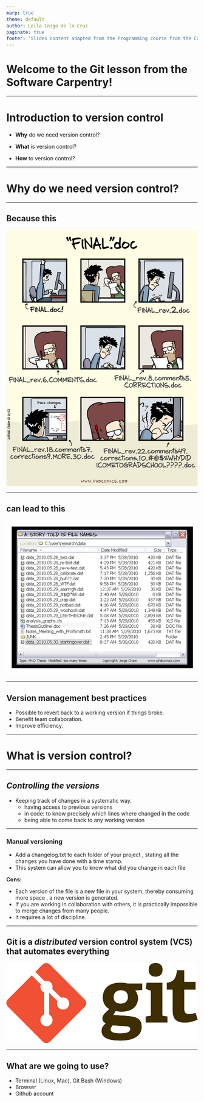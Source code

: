 ```yaml
---
marp: true
theme: default
author: Leila Inigo de la Cruz
paginate: true
footer: 'Slides content adapted from the Programming course from the Casimir School'
---
```




# Welcome to the Git lesson from the Software Carpentry! 



---

# Introduction to version control 

- **Why** do we need version control?

- **What** is version control?

- **How** to version control? 

--- 

# **Why** do we need version control?

---

## Because this 
![height:15cm width:12cm](img/phd_final_doc.png) 

---

## can lead to this

![](img/phd_story_told_infilenames.gif)

--- 

## Version management best practices   

- Possible to revert back to a working version if things broke.
- Benefit team collaboration.
- Improve efficiency.

---

# **What** is version control?
---

## *Controlling the versions*
- Keeping track of changes in a systematic way.
    - having access to previous versions 
    - in code: to know precisely which lines where changed in the code 
    - being able to come back to any working version


---

### Manual versioning

- Add a changelog.txt to each folder of your project , stating all the changes you have done with a time stamp.
- This system can allow you to know what did you change in each file

**Cons:**

- Each version of the file is a new file in your system, thereby consuming more space , a new version is generated. 
- If you are working in collaboration with others, it is practically impossible to merge changes from many people.  
- It requires a lot of discipline. 

---

## Git is a *distributed* version control system (VCS) that automates everything

![](img/Git-Logo.png)

---

## What are we going to use?

- Terminal (Linux, Mac), Git Bash (Windows)
- Browser 
- Github account 
